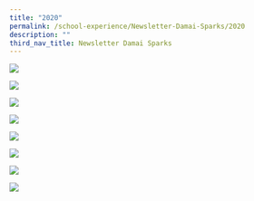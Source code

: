```yaml
---
title: "2020"
permalink: /school-experience/Newsletter-Damai-Sparks/2020
description: ""
third_nav_title: Newsletter Damai Sparks
---
```

![](/images/2020%20DMP20%20SPARKs%20FINAL-page-001.jpeg)

![](/images/2020%20DMP20%20SPARKs%20FINAL-page-002.jpeg)

![](/images/2020%20DMP20%20SPARKs%20FINAL-page-003.jpeg)

![](/images/2020%20DMP20%20SPARKs%20FINAL-page-004.jpeg)

![](/images/2020%20DMP20%20SPARKs%20FINAL-page-005.jpeg)

![](/images/2020%20DMP20%20SPARKs%20FINAL-page-006.jpeg)

![](/images/2020%20DMP20%20SPARKs%20FINAL-page-007.jpeg)

![](/images/2020%20DMP20%20SPARKs%20FINAL-page-008.jpeg)